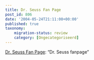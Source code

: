 ```yaml
---
title: Dr. Seuss Fan Page
post_id: 806
date: '2004-05-24T21:11:00+00:00'
published: true
taxonomy:
    migration-status: review
    category: [Ongecategoriseerd]
---
```

[Dr. Seuss Fan Page](https://web.archive.org/web/20050207102801/http://www.xs4all.nl/%7Ehwillebo/): “Dr. Seuss fanpage”